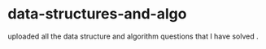 # data-structures-and-algo
uploaded all the data structure and algorithm questions that I have solved .
